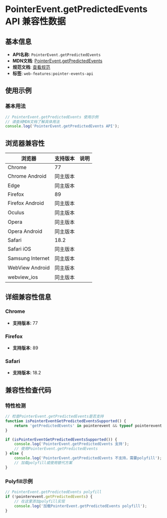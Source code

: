 # PointerEvent.getPredictedEvents API 兼容性数据

## 基本信息

- **API名称**: `PointerEvent.getPredictedEvents`
- **MDN文档**: [PointerEvent.getPredictedEvents](https://developer.mozilla.org/docs/Web/API/PointerEvent/getPredictedEvents)
- **规范文档**: [查看规范](https://w3c.github.io/pointerevents/#dom-pointerevent-getpredictedevents)
- **标签**: `web-features:pointer-events-api`

## 使用示例

### 基本用法

```javascript
// PointerEvent.getPredictedEvents 使用示例
// 请查阅MDN文档了解具体用法
console.log('PointerEvent.getPredictedEvents API');
```

## 浏览器兼容性

| 浏览器 | 支持版本 | 说明 |
|--------|----------|------|
| Chrome | 77 |  |
| Chrome Android | 同主版本 |  |
| Edge | 同主版本 |  |
| Firefox | 89 |  |
| Firefox Android | 同主版本 |  |
| Oculus | 同主版本 |  |
| Opera | 同主版本 |  |
| Opera Android | 同主版本 |  |
| Safari | 18.2 |  |
| Safari iOS | 同主版本 |  |
| Samsung Internet | 同主版本 |  |
| WebView Android | 同主版本 |  |
| webview_ios | 同主版本 |  |

## 详细兼容性信息

### Chrome

- **支持版本**: 77

### Firefox

- **支持版本**: 89

### Safari

- **支持版本**: 18.2

## 兼容性检查代码

### 特性检测

```javascript
// 检查PointerEvent.getPredictedEvents是否支持
function isPointerEventGetPredictedEventsSupported() {
    return 'getPredictedEvents' in pointerevent && typeof pointerevent.getPredictedEvents === 'function';
}

if (isPointerEventGetPredictedEventsSupported()) {
    console.log('PointerEvent.getPredictedEvents 支持');
    // 使用PointerEvent.getPredictedEvents
} else {
    console.log('PointerEvent.getPredictedEvents 不支持，需要polyfill');
    // 加载polyfill或使用替代方案
}
```

### Polyfill示例

```javascript
// PointerEvent.getPredictedEvents polyfill
if (!pointerevent.getPredictedEvents) {
    // 在这里添加polyfill实现
    console.log('加载PointerEvent.getPredictedEvents polyfill');
}
```

